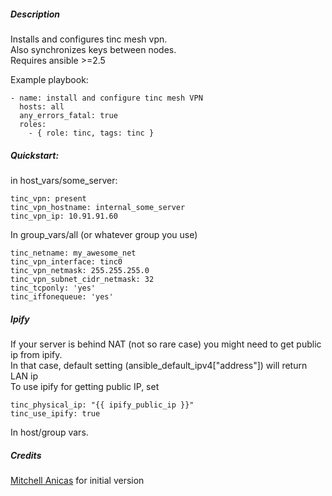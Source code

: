 ##### Description
Installs and configures tinc mesh vpn.  
Also synchronizes keys between nodes.  
Requires ansible >=2.5

Example playbook:

```
- name: install and configure tinc mesh VPN
  hosts: all
  any_errors_fatal: true
  roles:
    - { role: tinc, tags: tinc }
```

##### Quickstart:
in host_vars/some_server:
```
tinc_vpn: present
tinc_vpn_hostname: internal_some_server
tinc_vpn_ip: 10.91.91.60
```

In group_vars/all (or whatever group you use)
```
tinc_netname: my_awesome_net
tinc_vpn_interface: tinc0
tinc_vpn_netmask: 255.255.255.0
tinc_vpn_subnet_cidr_netmask: 32
tinc_tcponly: 'yes'
tinc_iffonequeue: 'yes'
```

##### Ipify
If your server is behind NAT (not so rare case) you might need to get public ip from ipify.  
In that case, default setting (ansible_default_ipv4["address"]) will return LAN ip  
To use ipify for getting public IP, set 
```
tinc_physical_ip: "{{ ipify_public_ip }}"
tinc_use_ipify: true
```
In host/group vars.

##### Credits

[Mitchell Anicas](https://github.com/thisismitch/ansible-tinc) for initial version